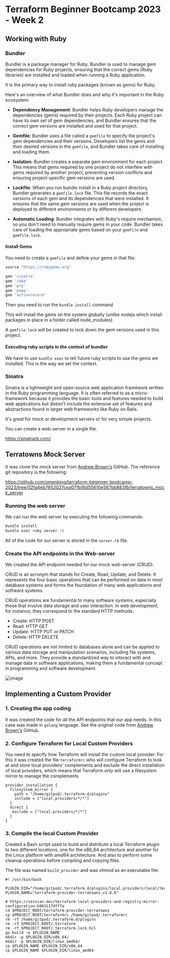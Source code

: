 # Terraform Beginner Bootcamp 2023 - Week 2

## Working with Ruby

### Bundler

Bundler is a package manager for Ruby. Bundler is used to manage gem dependencies for Ruby projects, ensuring that the correct gems (Ruby libraries) are installed and loaded when running a Ruby application.

It is the primary way to install ruby packages (known as gems) for Ruby.

Here's an overview of what Bundler does and why it's important in the Ruby ecosystem:

- **Dependency Management**: Bundler helps Ruby developers manage the dependencies (gems) required by their projects. Each Ruby project can have its own set of gem dependencies, and Bundler ensures that the correct gem versions are installed and used for that project.

- **Gemfile**: Bundler uses a file called a `gemfile` to specify the project's gem dependencies and their versions. Developers list the gems and their desired versions in the `gemfile`, and Bundler takes care of installing and loading them.

- **Isolation**: Bundler creates a separate gem environment for each project. This means that gems required by one project do not interfere with gems required by another project, preventing version conflicts and ensuring project-specific gem versions are used.

- **Lockfile**: When you run bundle install in a Ruby project directory, Bundler generates a `gemfile.lock` file. This file records the exact versions of each gem and its dependencies that were installed. It ensures that the same gem versions are used when the project is deployed to different environments or by different developers.

- **Automatic Loading**: Bundler integrates with Ruby's require mechanism, so you don't need to manually require gems in your code. Bundler takes care of loading the appropriate gems based on your `gemfile` and `gemfile.lock`.

#### Install Gems

You need to create a `gemfile` and define your gems in that file.

```rb
source "https://rubygems.org"

gem 'sinatra'
gem 'rake'
gem 'pry'
gem 'puma'
gem 'activerecord'
```

Then you need to run the `bundle install` command

This will install the gems on the system globally (unlike nodejs which install packages in place in a folder called node_modules)

A `gemfile.lock` will be created to lock down the gem versions used in this project.

#### Executing ruby scripts in the context of bundler

We have to use `bundle exec` to tell future ruby scripts to use the gems we installed. This is the way we set the context.

### Sinatra

Sinatra is a lightweight and open-source web application framework written in the Ruby programming language. It is often referred to as a micro-framework because it provides the basic tools and features needed to build web applications but doesn't include the extensive set of features and abstractions found in larger web frameworks like Ruby on Rails.

It's great for mock or development servers or for very simple projects.

You can create a web-server in a single file.

https://sinatrarb.com/

## Terratowns Mock Server

It was clone the mock server from [Andrew Brown's](https://github.com/omenking) GitHub. The reference git repository is the following:

https://github.com/omenking/terraform-beginner-bootcamp-2023/tree/02fa4eb7652027cea071b18d55610e587bb883fb/terratowns_mock_server

### Running the web server

We can run the web server by executing the following commands:

```rb
bundle install
bundle exec ruby server.rb
```

All of the code for our server is stored in the `server.rb` file.

### Create the API endpoints in the Web-server

We created the API endpoint needed for our mock web-server (CRUD). 

CRUD is an acronym that stands for Create, Read, Update, and Delete. It represents the four basic operations that can be performed on data in most database systems and forms the foundation of many web applications and software systems. 

CRUD operations are fundamental to many software systems, especially those that involve data storage and user interaction. In web development, for instance, they correspond to the standard HTTP methods:

- Create: HTTP POST
- Read: HTTP GET
- Update: HTTP PUT or PATCH
- Delete: HTTP DELETE

CRUD operations are not limited to databases alone and can be applied to various data storage and manipulation scenarios, including file systems, APIs, and more. They provide a standardized way to interact with and manage data in software applications, making them a fundamental concept in programming and software development.

![image](https://github.com/cristobalgrau/terraform-beginner-bootcamp-2023/assets/119089907/a7d5b9a7-0c2d-4824-bd69-23156f0ecf44)

## Implementing a Custom Provider

### 1. Creating the app coding
It was created the code for all the API endpoints that our app needs. In this case was made in `golang` language. See the original code from [Andrew Brown's](https://github.com/omenking/terraform-beginner-bootcamp-2023/blob/02fa4eb7652027cea071b18d55610e587bb883fb/terraform-provider-terratowns/main.go#L4) GitHub.

### 2. Configure Terraform for Local Custom Providers
You need to specify how Terraform will install the custom local provider. For this it was created the file `terraformrc` who will configure Terraform to look at and store local providers' complements and exclude the direct installation of local providers, which means that Terraform only will use a filesystem mirror to manage the complements

```bs
provider_installation {
  filesystem_mirror {
    path = "/home/gitpod/.terraform.d/plugins"
    include = ["local.providers/*/*"]
  } 
  direct {
   exclude = ["local.providers/*/*"] 
  }
}
```

### 3. Compile the local Custom Provider
Created a Bash script used to build and distribute a local Terraform plugin to two different locations, one for the x86_64 architecture and another for the Linux platform with amd64 architecture. And also to perform some cleanup operations before compiling and copying files.

The file was named `build_provider` and was chmod as an executable file:

```bs
#! /usr/bin/bash

PLUGIN_DIR="/home/gitpod/.terraform.d/plugins/local.providers/local/terratowns/1.0.0/"
PLUGIN_NAME="terraform-provider-terratowns_v1.0.0"

# https://servian.dev/terraform-local-providers-and-registry-mirror-configuration-b963117dfffa
cd $PROJECT_ROOT/terraform-provider-terratowns
cp $PROJECT_ROOT/terraformrc /home/gitpod/.terraformrc
rm -rf /home/gitpod/.terraform.d/plugins
rm -rf $PROJECT_ROOT/.terraform
rm -rf $PROJECT_ROOT/.terraform.lock.hcl
go build -o $PLUGIN_NAME
mkdir -p $PLUGIN_DIR/x86_64/
mkdir -p $PLUGIN_DIR/linux_amd64/
cp $PLUGIN_NAME $PLUGIN_DIR/x86_64
cp $PLUGIN_NAME $PLUGIN_DIR/linux_amd64
```




